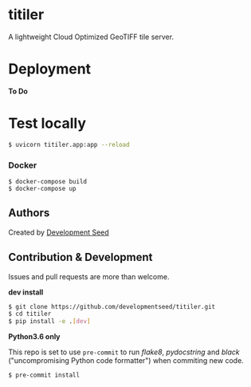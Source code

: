 # titiler

A lightweight Cloud Optimized GeoTIFF tile server.

# Deployment

**To Do**

# Test locally
```bash
$ uvicorn titiler.app:app --reload
```

### Docker
```
$ docker-compose build
$ docker-compose up 
```



## Authors
Created by [Development Seed](<http://developmentseed.org>)


## Contribution & Development

Issues and pull requests are more than welcome.

**dev install**

```bash
$ git clone https://github.com/developmentseed/titiler.git
$ cd titiler
$ pip install -e .[dev]
```

**Python3.6 only**

This repo is set to use `pre-commit` to run *flake8*, *pydocstring* and *black* ("uncompromising Python code formatter") when commiting new code.

```bash
$ pre-commit install
```
